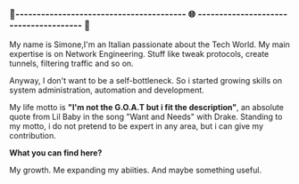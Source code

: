 ### 🔗---------------------------------------- 🌐 -------------------------------------- 🔗

My name is Simone,I'm an Italian passionate about the Tech World. My main expertise is on Network Engineering. Stuff like tweak protocols, create tunnels, filtering traffic and so on.

Anyway, I don't want to be a self-bottleneck. So i started growing skills on system administration, automation and development.

My life motto is **"I'm not the G.O.A.T but i fit the description"**, an absolute quote from Lil Baby in the song "Want and Needs" with Drake. Standing to my motto, i do not pretend to be expert in any area, but i can give my contribution.

<p><b>What you can find here?</b></p>
My growth. Me expanding my abiities. And maybe something useful.


